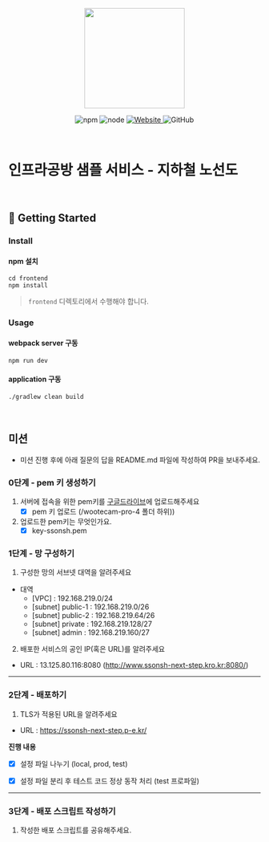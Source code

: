 <p align="center">
    <img width="200px;" src="https://raw.githubusercontent.com/woowacourse/atdd-subway-admin-frontend/master/images/main_logo.png"/>
</p>
<p align="center">
  <img alt="npm" src="https://img.shields.io/badge/npm-%3E%3D%205.5.0-blue">
  <img alt="node" src="https://img.shields.io/badge/node-%3E%3D%209.3.0-blue">
  <a href="https://edu.nextstep.camp/c/R89PYi5H" alt="nextstep atdd">
    <img alt="Website" src="https://img.shields.io/website?url=https%3A%2F%2Fedu.nextstep.camp%2Fc%2FR89PYi5H">
  </a>
  <img alt="GitHub" src="https://img.shields.io/github/license/next-step/atdd-subway-service">
</p>

<br>

# 인프라공방 샘플 서비스 - 지하철 노선도

<br>

## 🚀 Getting Started

### Install
#### npm 설치
```
cd frontend
npm install
```
> `frontend` 디렉토리에서 수행해야 합니다.

### Usage
#### webpack server 구동
```
npm run dev
```
#### application 구동
```
./gradlew clean build
```
<br>

## 미션

* 미션 진행 후에 아래 질문의 답을 README.md 파일에 작성하여 PR을 보내주세요.

### 0단계 - pem 키 생성하기

1. 서버에 접속을 위한 pem키를 [구글드라이브](https://drive.google.com/drive/folders/1dZiCUwNeH1LMglp8dyTqqsL1b2yBnzd1?usp=sharing)에 업로드해주세요
    - [X] pem 키 업로드 (/wootecam-pro-4 폴더 하위))
2. 업로드한 pem키는 무엇인가요.
    - [X] key-ssonsh.pem

### 1단계 - 망 구성하기
1. 구성한 망의 서브넷 대역을 알려주세요
- 대역
  - [VPC] : 192.168.219.0/24
  - [subnet] public-1 : 192.168.219.0/26
  - [subnet] public-2 : 192.168.219.64/26
  - [subnet] private : 192.168.219.128/27
  - [subnet] admin : 192.168.219.160/27

2. 배포한 서비스의 공인 IP(혹은 URL)를 알려주세요

- URL : 13.125.80.116:8080 (http://www.ssonsh-next-step.kro.kr:8080/)



---

### 2단계 - 배포하기
1. TLS가 적용된 URL을 알려주세요

- URL : https://ssonsh-next-step.p-e.kr/

**진행 내용**
- [X] 설정 파일 나누기 (local, prod, test)
- [X] 설정 파일 분리 후 테스트 코드 정상 동작 처리 (test 프로파일)


---

### 3단계 - 배포 스크립트 작성하기

1. 작성한 배포 스크립트를 공유해주세요.


